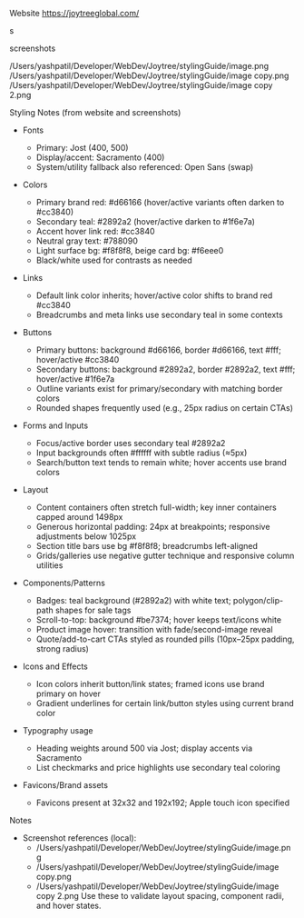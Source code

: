Website
https://joytreeglobal.com/

s

screenshots

/Users/yashpatil/Developer/WebDev/Joytree/stylingGuide/image.png
/Users/yashpatil/Developer/WebDev/Joytree/stylingGuide/image copy.png
/Users/yashpatil/Developer/WebDev/Joytree/stylingGuide/image copy 2.png



Styling Notes (from website and screenshots)

- Fonts
  - Primary: Jost (400, 500)
  - Display/accent: Sacramento (400)
  - System/utility fallback also referenced: Open Sans (swap)

- Colors
  - Primary brand red: #d66166 (hover/active variants often darken to #cc3840)
  - Secondary teal: #2892a2 (hover/active darken to #1f6e7a)
  - Accent hover link red: #cc3840
  - Neutral gray text: #788090
  - Light surface bg: #f8f8f8, beige card bg: #f6eee0
  - Black/white used for contrasts as needed

- Links
  - Default link color inherits; hover/active color shifts to brand red #cc3840
  - Breadcrumbs and meta links use secondary teal in some contexts

- Buttons
  - Primary buttons: background #d66166, border #d66166, text #fff; hover/active #cc3840
  - Secondary buttons: background #2892a2, border #2892a2, text #fff; hover/active #1f6e7a
  - Outline variants exist for primary/secondary with matching border colors
  - Rounded shapes frequently used (e.g., 25px radius on certain CTAs)

- Forms and Inputs
  - Focus/active border uses secondary teal #2892a2
  - Input backgrounds often #ffffff with subtle radius (≈5px)
  - Search/button text tends to remain white; hover accents use brand colors

- Layout
  - Content containers often stretch full-width; key inner containers capped around 1498px
  - Generous horizontal padding: 24px at breakpoints; responsive adjustments below 1025px
  - Section title bars use bg #f8f8f8; breadcrumbs left-aligned
  - Grids/galleries use negative gutter technique and responsive column utilities

- Components/Patterns
  - Badges: teal background (#2892a2) with white text; polygon/clip-path shapes for sale tags
  - Scroll-to-top: background #be7374; hover keeps text/icons white
  - Product image hover: transition with fade/second-image reveal
  - Quote/add-to-cart CTAs styled as rounded pills (10px–25px padding, strong radius)

- Icons and Effects
  - Icon colors inherit button/link states; framed icons use brand primary on hover
  - Gradient underlines for certain link/button styles using current brand color

- Typography usage
  - Heading weights around 500 via Jost; display accents via Sacramento
  - List checkmarks and price highlights use secondary teal coloring

- Favicons/Brand assets
  - Favicons present at 32x32 and 192x192; Apple touch icon specified

Notes
- Screenshot references (local):
  - /Users/yashpatil/Developer/WebDev/Joytree/stylingGuide/image.png
  - /Users/yashpatil/Developer/WebDev/Joytree/stylingGuide/image copy.png
  - /Users/yashpatil/Developer/WebDev/Joytree/stylingGuide/image copy 2.png
  Use these to validate layout spacing, component radii, and hover states.
